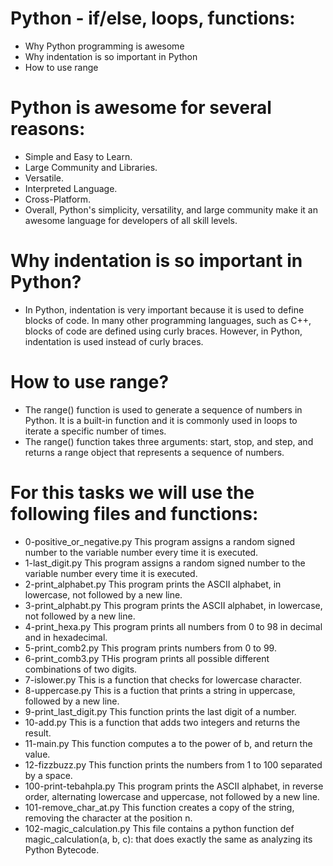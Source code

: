 # Python - if/else, loops, functions:
- Why Python programming is awesome
- Why indentation is so important in Python
- How to use range
# Python is awesome for several reasons:
- Simple and Easy to Learn.
- Large Community and Libraries.
- Versatile.
- Interpreted Language.
- Cross-Platform.
- Overall, Python's simplicity, versatility, and large community make it an awesome language for developers of all skill levels.

# Why indentation is so important in Python?
- In Python, indentation is very important because it is used to define blocks of code. In many other programming languages, such as C++, blocks of code are defined using curly braces.
  However, in Python, indentation is used instead of curly braces.
  
# How to use range?
- The range() function is used to generate a sequence of numbers in Python. It is a built-in function and it is commonly used in loops to iterate a specific number of times. 
- The range() function takes three arguments: start, stop, and step, and returns a range object that represents a sequence of numbers.
# For this tasks we will use the following files and functions:
- 0-positive_or_negative.py
This program assigns a random signed number to the variable number every time it is executed.
- 1-last_digit.py
This program assigns a random signed number to the variable number every time it is executed.
- 2-print_alphabet.py
This program prints the ASCII alphabet, in lowercase, not followed by a new line.
- 3-print_alphabt.py
This program prints the ASCII alphabet, in lowercase, not followed by a new line.
- 4-print_hexa.py
This program prints all numbers from 0 to 98 in decimal and in hexadecimal.
- 5-print_comb2.py
This program prints numbers from 0 to 99.
- 6-print_comb3.py
THis program prints all possible different combinations of two digits.
- 7-islower.py
This is a function that checks for lowercase character.
- 8-uppercase.py
This is a fuction that prints a string in uppercase, followed by a new line.
- 9-print_last_digit.py
This function prints the last digit of a number.
- 10-add.py
This is a function that adds two integers and returns the result.
- 11-main.py
This function computes a to the power of b, and return the value.
- 12-fizzbuzz.py
This function prints the numbers from 1 to 100 separated by a space.
- 100-print-tebahpla.py
This program prints the ASCII alphabet, in reverse order, alternating lowercase and uppercase, not followed by a new line.
- 101-remove_char_at.py
This function creates a copy of the string, removing the character at the position n.
- 102-magic_calculation.py
This file contains a python function def magic_calculation(a, b, c): that does exactly the same as analyzing its Python Bytecode.
